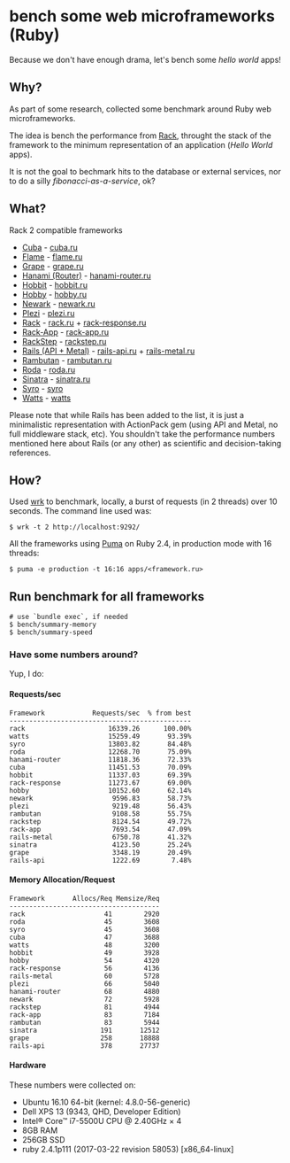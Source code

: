 # bench some web microframeworks (Ruby)

Because we don't have enough drama, let's bench some *hello world* apps!

## Why?

As part of some research, collected some benchmark around Ruby web
microframeworks.

The idea is bench the performance from [Rack](https://github.com/rack/rack),
throught the stack of the framework to the minimum representation of an
application (*Hello World* apps).

It is not the goal to bechmark hits to the database or external services,
nor to do a silly *fibonacci-as-a-service*, ok?

## What?

Rack 2 compatible frameworks

- [Cuba](https://github.com/soveran/cuba) - [cuba.ru](apps/cuba.ru)
- [Flame](https://github.com/AlexWayfer/flame) - [flame.ru](apps/flame.ru)
- [Grape](https://github.com/ruby-grape/grape) - [grape.ru](apps/grape.ru)
- [Hanami (Router)](https://github.com/hanami/router) - [hanami-router.ru](apps/hanami-router.ru)
- [Hobbit](https://github.com/patriciomacadden/hobbit) - [hobbit.ru](apps/hobbit.ru)
- [Hobby](https://github.com/ch1c0t/hobby) - [hobby.ru](apps/hobby.ru)
- [Newark](https://github.com/mje113/newark) - [newark.ru](apps/newark.ru)
- [Plezi](https://github.com/boazsegev/plezi) - [plezi.ru](apps/plezi.ru)
- [Rack](https://github.com/rack/rack) - [rack.ru](apps/rack.ru) + [rack-response.ru](apps/rack-response.ru)
- [Rack-App](https://github.com/rack-app/rack-app) - [rack-app.ru](apps/rack-app.ru)
- [RackStep](https://github.com/mfdavid/rackstep) - [rackstep.ru](apps/rackstep.ru)
- [Rails (API + Metal)](https://github.com/rails/rails) - [rails-api.ru](apps/rails-api.ru)  + [rails-metal.ru](apps/rails-metal.ru)
- [Rambutan](https://github.com/NewRosies/rambutan) - [rambutan.ru](apps/rambutan.ru)
- [Roda](https://github.com/jeremyevans/roda) - [roda.ru](apps/roda.ru)
- [Sinatra](https://github.com/sinatra/sinatra) - [sinatra.ru](apps/sinatra.ru)
- [Syro](https://github.com/soveran/syro) - [syro](apps/syro.ru)
- [Watts](https://github.com/pete/watts) - [watts](apps/watts.ru)

Please note that while Rails has been added to the list, it is just a
minimalistic representation with ActionPack gem (using API and Metal, no full middleware stack, etc). You
shouldn't take the performance numbers mentioned here about Rails (or any
other) as scientific and decision-taking references.

## How?

Used [wrk](https://github.com/wg/wrk) to benchmark, locally, a burst of
requests (in 2 threads) over 10 seconds. The command line used was:

```console
$ wrk -t 2 http://localhost:9292/
```

All the frameworks using [Puma](https://github.com/puma/puma) on
Ruby 2.4, in production mode with 16 threads:

```console
$ puma -e production -t 16:16 apps/<framework.ru>
```

## Run benchmark for all frameworks

```console
# use `bundle exec`, if needed
$ bench/summary-memory
$ bench/summary-speed
```

### Have some numbers around?

Yup, I do:

#### Requests/sec
<!-- speed_table -->
```
Framework            Requests/sec  % from best
----------------------------------------------
rack                     16339.26      100.00%
watts                    15259.49       93.39%
syro                     13803.82       84.48%
roda                     12268.70       75.09%
hanami-router            11818.36       72.33%
cuba                     11451.53       70.09%
hobbit                   11337.03       69.39%
rack-response            11273.67       69.00%
hobby                    10152.60       62.14%
newark                    9596.83       58.73%
plezi                     9219.48       56.43%
rambutan                  9108.58       55.75%
rackstep                  8124.54       49.72%
rack-app                  7693.54       47.09%
rails-metal               6750.78       41.32%
sinatra                   4123.50       25.24%
grape                     3348.19       20.49%
rails-api                 1222.69        7.48%
```
<!-- speed_table_end -->

#### Memory Allocation/Request
<!-- mem_table -->
```
Framework       Allocs/Req Memsize/Req
--------------------------------------
rack                    41        2920
roda                    45        3608
syro                    45        3608
cuba                    47        3688
watts                   48        3200
hobbit                  49        3928
hobby                   54        4320
rack-response           56        4136
rails-metal             60        5728
plezi                   66        5040
hanami-router           68        4880
newark                  72        5928
rackstep                81        4944
rack-app                83        7184
rambutan                83        5944
sinatra                191       12512
grape                  258       18888
rails-api              378       27737
```
<!-- mem_table_end -->

#### Hardware

These numbers were collected on:

- Ubuntu 16.10 64-bit (kernel: 4.8.0-56-generic)
- Dell XPS 13 (9343, QHD, Developer Edition)
- Intel® Core™ i7-5500U CPU @ 2.40GHz × 4
- 8GB RAM
- 256GB SSD
- ruby 2.4.1p111 (2017-03-22 revision 58053) [x86_64-linux]
